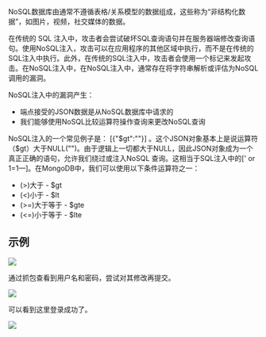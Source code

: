 NoSQL数据库由通常不遵循表格/关系模型的数据组成，这些称为“非结构化数据”，如图片，视频，社交媒体的数据。

在传统的 SQL 注入中，攻击者会尝试破坏SQL查询语句并在服务器端修改查询语句。使用NoSQL注入，攻击可以在应用程序的其他区域中执行，而不是在传统的SQL注入中执行。此外，在传统的SQL注入中，攻击者会使用一个标记来发起攻击。在NoSQL注入中，在NoSQL注入中，通常存在将字符串解析或评估为NoSQL调用的漏洞。

NoSQL注入中的漏洞产生：

* 端点接受的JSON数据是从NoSQL数据库中请求的
* 我们能够使用NoSQL比较运算符操作查询来更改NoSQL查询

NoSQL注入的一个常见例子是： [{"$gt":""}] 。这个JSON对象基本上是说运算符（$gt）大于NULL("")。由于逻辑上一切都大于NULL，因此JSON对象成为一个真正正确的语句，允许我们绕过或注入NoSQL 查询。这相当于SQL注入中的[' or 1=1—]。在MongoDB中，我们可以使用以下条件运算符之一：

* (>)大于 - $gt
* (<)小于 - $lt
* (>=)大于等于 - $gte
* (<=)小于等于 - $lte



## 示例

![](https://borinboy.oss-cn-shanghai.aliyuncs.com/xntz/20210827190249.png)

通过抓包查看到用户名和密码，尝试对其修改再提交。

![](https://borinboy.oss-cn-shanghai.aliyuncs.com/xntz/20210827191501.png)

可以看到这里登录成功了。

![](https://borinboy.oss-cn-shanghai.aliyuncs.com/xntz/20210827191623.png)